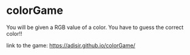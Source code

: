 # colorGame
You will be given a RGB value of a color. You have to guess the correct color!!

link to the game: 
https://adisir.github.io/colorGame/

